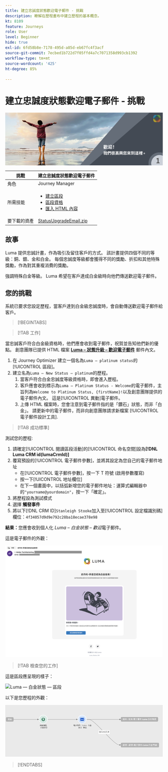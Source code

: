 ```yaml
---
title: 建立忠誠度狀態歡迎電子郵件 - 挑戰
description: 瞭解在歷程畫布中建立歷程的基本概念。
kt: 8109
feature: Journeys
role: User
level: Beginner
hide: true
exl-id: 6fd58b8e-7178-495d-a85d-eb67fc4f3acf
source-git-commit: 7ecbed1b722d7f05ffd4a7c7071358d993cb1392
workflow-type: tm+mt
source-wordcount: '425'
ht-degree: 85%

---
```


# 建立忠誠度狀態歡迎電子郵件 - 挑戰

![忠誠度狀態歡迎電子郵件 - 挑戰橫幅](/help/challenges/assets/email-assets/luma-transactional-onboarding-1.png)

| 挑戰 | 建立忠誠度狀態歡迎電子郵件 |
|---|---|
| 角色 | Journey Manager |
| 所需技能 | <ul><li>[建立區段](https://experienceleague.adobe.com/docs/journey-optimizer-learn/tutorials/profiles-segments-subscriptions/create-segments.html?lang=zh-Hant)</li> <li>[區段資格](https://experienceleague.adobe.com/docs/journey-optimizer-learn/tutorials/create-journeys/use-case-read-segment-qualification.html?lang=zh-Hant)</li><li>[匯入 HTML 內容](https://experienceleague.adobe.com/docs/journey-optimizer-learn/tutorials/email-channel/import-and-author-html-email-content.html)</li></ul> |
| 要下載的資產 | [StatusUpgradeEmail.zip](/help/challenges/assets/email-assets/StatusUpgradeEmail.zip) |

## 故事

Luma 提供忠誠計畫，作為吸引及留住客戶的方式。 該計畫提供四個不同的等級：銅、銀、金和白金。 每個忠誠度等級都會獲得不同的獎勵、折扣和其他特殊獎勵，作為對其重複消費的獎勵。

強調特殊白金等級。 Luma 希望在客戶達成白金級時向他們傳送歡迎電子郵件。

## 您的挑戰

系統已要求您設定歷程，當客戶達到白金級忠誠度時，會自動傳送歡迎電子郵件給客戶。

>[!BEGINTABS]

>[!TAB 工作]

當忠誠客戶符合白金級資格時，他們應會收到電子郵件，祝賀並告知他們新的優點。 創意團隊已提供 HTML 檔案 **[Luma – 狀態升級 – 歡迎電子郵件](/help/challenges/assets/email-assets/StatusUpgradeEmail.zip)** 郵件內文。

1. 在 Journey Optimizer 建立一個名為`Luma – platinum status`的[!UICONTROL 區段]。
2. 建立名為`Luma – New Status – platinum`的歷程。
   1. 當客戶符合白金忠誠度等級資格時，即會進入歷程。
   2. 客戶應會收到標示為`Luma – Platinum Status - Welcome`的電子郵件，主旨列為`Welcome to Platinum Status, {firstName}!`以及創意團隊提供的電子郵件內文。 這是[!UICONTROL 異動]電子郵件。
   3. 上傳 HTML 檔案時，您會注意到電子郵件指的是「鑽石」狀態，而非「白金」。 請更新中的電子郵件，而非向創意團隊請求新檔案 [!UICONTROL 電子郵件設計工具].

>[!TAB 成功標準]

測試您的歷程:

1. 請確定[!UICONTROL 閱讀區段活動]的[!UICONTROL 命名空間]設為&#x200B;**[!DNL Luma CRM id(lumaCrmId)]**
2. 覆寫預設的[!UICONTROL 電子郵件參數]，並將其設定為您自己的電子郵件地址
   * 在[!UICONTROL 電子郵件參數]，按一下 T 符號 (啟用參數覆寫)
   * 按一下[!UICONTROL 地址欄位]
   * 在下一個畫面中，以括弧新增您的電子郵件地址：運算式編輯器中的`"yourname@yourdomain"`，按一下「確定」。
3. 將歷程設為測試模式
4. 選擇 **觸發事件**
5. 將以下[!DNL CRM ID]`Stanleigh Stooke`加入至[!UICONTROL 設定檔識別碼]欄位：`4f34057d9d9e792c28ba18ecae378e98`

**結果：**&#x200B;您應會收到個人化 *Luma – 白金狀態 – 歡迎*&#x200B;電子郵件。

這是電子郵件的外觀：

![Luma – 狀態升級 – 歡迎電子郵件](/help/challenges/assets/status-upgrade-welcome-email.png)

>[!TAB 檢查您的工作]

這是區段應呈現的樣子：

![Luma — 白金狀態 — 區段](/)

以下是您歷程的外觀：

![platinum-status-upgrade-journey](/help/challenges/assets/journey-luma-status-upgrade.png)

>[!ENDTABS]
